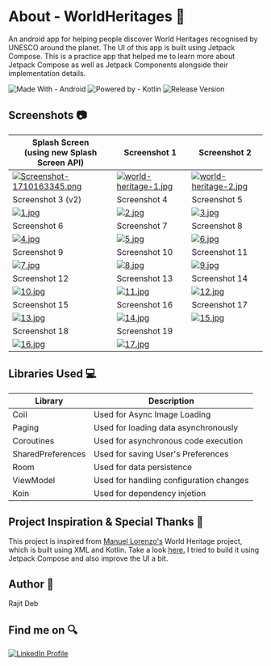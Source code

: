 # About - WorldHeritages 🌟
An android app for helping people discover W​orld Heritages​ recognised by UNESCO around the planet. The UI of this app is built using Jetpack Compose. This is a practice app that helped me to learn more about Jetpack Compose as well as Jetpack Components alongside their implementation details.

![Made With - Android](https://img.shields.io/badge/Made_With-Android-2ea44f?logo=android)
![Powered by - Kotlin](https://img.shields.io/badge/Powered_by-Kotlin-B322E9)
![Release Version](https://img.shields.io/badge/release-v1.0.0-blue)

## Screenshots 📷
| Splash Screen <br>(using new Splash Screen API) | Screenshot 1 | Screenshot 2 |
| ------------- | ------------ | ------------ |
| [![Screenshot-1710163345.png](https://i.postimg.cc/L4YG22rg/Screenshot-1710163345.png)](https://postimg.cc/MXw9Y2Zz) | [![world-heritage-1.jpg](https://i.postimg.cc/Fs4CtsKb/world-heritage-1.jpg)](https://postimg.cc/vD0tfyfD) | [![world-heritage-2.jpg](https://i.postimg.cc/TPzqrCLj/world-heritage-2.jpg)](https://postimg.cc/gwKZpyKr) | 
| Screenshot 3 (v2) | Screenshot 4 | Screenshot 5 |
| [![1.jpg](https://i.postimg.cc/sxtcybCV/1.jpg)](https://postimg.cc/zHFWFtfM) | [![2.jpg](https://i.postimg.cc/TP7NF71P/2.jpg)](https://postimg.cc/hJm0709F) | [![3.jpg](https://i.postimg.cc/JhfYRy3w/3.jpg)](https://postimg.cc/jWh4XSkv) |
| Screenshot 6 | Screenshot 7 | Screenshot 8 |
| [![4.jpg](https://i.postimg.cc/jj0y5y1h/4.jpg)](https://postimg.cc/K1f1p3xK) | [![5.jpg](https://i.postimg.cc/mrpz9MXq/5.jpg)](https://postimg.cc/NyTjqyw7) | [![6.jpg](https://i.postimg.cc/sxLvLZG8/6.jpg)](https://postimg.cc/CnjhB5NH) |
| Screenshot 9 | Screenshot 10 | Screenshot 11 |
| [![7.jpg](https://i.postimg.cc/yNvnJvvm/7.jpg)](https://postimg.cc/ns9qgY8r) | [![8.jpg](https://i.postimg.cc/k4C6mmxw/8.jpg)](https://postimg.cc/2qH8Qg9B) | [![9.jpg](https://i.postimg.cc/qRZVgM7v/9.jpg)](https://postimg.cc/dkdSxFdb) |
| Screenshot 12 | Screenshot 13 | Screenshot 14 |
| [![10.jpg](https://i.postimg.cc/02n3NyHR/10.jpg)](https://postimg.cc/PPLK3Tj2) | [![11.jpg](https://i.postimg.cc/xTXHXs6f/11.jpg)](https://postimg.cc/0bqr3CgF) | [![12.jpg](https://i.postimg.cc/76CG5hNB/12.jpg)](https://postimg.cc/1nQ5T926) |
| Screenshot 15 | Screenshot 16 | Screenshot 17 |
| [![13.jpg](https://i.postimg.cc/j27H86y9/13.jpg)](https://postimg.cc/n9n9rDRY) | [![14.jpg](https://i.postimg.cc/Gt7WQCJz/14.jpg)](https://postimg.cc/xNmpfBZb) | [![15.jpg](https://i.postimg.cc/HW8k851r/15.jpg)](https://postimg.cc/c6ZSVvHW) |
| Screenshot 18 | Screenshot 19 |
| [![16.jpg](https://i.postimg.cc/bJXF6Kdc/16.jpg)](https://postimg.cc/rdJJsZSQ) | [![17.jpg](https://i.postimg.cc/J0H01HMB/17.jpg)](https://postimg.cc/9wVCbM4W) |

## Libraries Used 💻
| Library | Description |
| ------- | ----------- |
| Coil | Used for Async Image Loading |
| Paging | Used for loading data asynchronously |
| Coroutines | Used for asynchronous code execution |
| SharedPreferences | Used for saving User's Preferences |
| Room | Used for data persistence |
| ViewModel | Used for handling configuration changes |
| Koin | Used for dependency injetion |

## Project Inspiration & Special Thanks 💖
This project is inspired from <a href="https://github.com/noloman">Manuel Lorenzo's</a> World Heritage project, which is built using XML and Kotlin. Take a look <a href="https://github.com/noloman/WorldHeritages">here.</a> I tried to build it using Jetpack Compose and also improve the UI a bit.

## Author 🧑
Rajit Deb

## Find me on 🔍
[![LinkedIn Profile](https://img.shields.io/badge/LinkedIn-0077B5?style=for-the-badge&logo=linkedin&logoColor=white)](https://www.linkedin.com/in/imrajit/)

